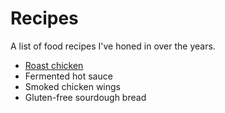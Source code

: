 # Recipes

A list of food recipes I've honed in over the years.

- [Roast chicken](./roast-chicken.md)
- Fermented hot sauce
- Smoked chicken wings
- Gluten-free sourdough bread
